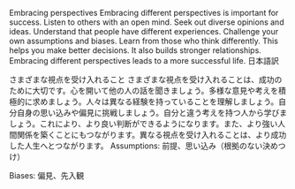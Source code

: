 Embracing perspectives
Embracing different perspectives is important for success. Listen to others with an open mind. Seek out diverse opinions and ideas. Understand that people have different experiences. Challenge your own assumptions and biases. Learn from those who think differently. This helps you make better decisions. It also builds stronger relationships. Embracing different perspectives leads to a more successful life.
日本語訳

さまざまな視点を受け入れること
さまざまな視点を受け入れることは、成功のために大切です。心を開いて他の人の話を聞きましょう。多様な意見や考えを積極的に求めましょう。人々は異なる経験を持っていることを理解しましょう。自分自身の思い込みや偏見に挑戦しましょう。自分と違う考えを持つ人から学びましょう。これにより、より良い判断ができるようになります。また、より強い人間関係を築くことにもつながります。異なる視点を受け入れることは、より成功した人生へとつながります。
Assumptions: 前提、思い込み（根拠のない決めつけ）

Biases: 偏見、先入観






